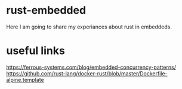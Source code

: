 # rust-embedded
Here I am going to share my experiances about rust in embeddeds. 

# useful links
https://ferrous-systems.com/blog/embedded-concurrency-patterns/
https://github.com/rust-lang/docker-rust/blob/master/Dockerfile-alpine.template
